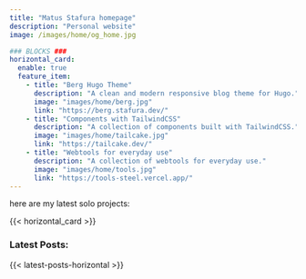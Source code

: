 ```yaml
---
title: "Matus Stafura homepage"
description: "Personal website"
image: /images/home/og_home.jpg

### BLOCKS ###
horizontal_card:
  enable: true
  feature_item:
    - title: "Berg Hugo Theme"
      description: "A clean and modern responsive blog theme for Hugo."
      image: "images/home/berg.jpg"
      link: "https://berg.stafura.dev/"
    - title: "Components with TailwindCSS"
      description: "A collection of components built with TailwindCSS."
      image: "images/home/tailcake.jpg"
      link: "https://tailcake.dev/"
    - title: "Webtools for everyday use"
      description: "A collection of webtools for everyday use."
      image: "images/home/tools.jpg"
      link: "https://tools-steel.vercel.app/"
---
```


here are my latest solo projects:

{{< horizontal_card >}}

### Latest Posts:
{{< latest-posts-horizontal >}}
